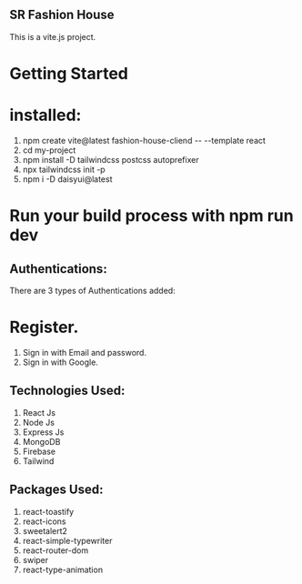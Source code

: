 ## SR Fashion House
This is a vite.js project.

# Getting Started
# installed:
1. npm create vite@latest fashion-house-cliend -- --template react
2. cd my-project
3. npm install -D tailwindcss postcss autoprefixer
4. npx tailwindcss init -p
5. npm i -D daisyui@latest
   
# Run your build process with npm run dev

## Authentications:
There are 3 types of Authentications added:

# Register.
1. Sign in with Email and password.
2. Sign in with Google.


## Technologies Used: 
 1. React Js
 2. Node Js
 3. Express Js
 4. MongoDB
 5. Firebase
 6. Tailwind


## Packages Used: 
 1. react-toastify
 2. react-icons
 3. sweetalert2
 4. react-simple-typewriter
 5. react-router-dom
 6. swiper
 7. react-type-animation








